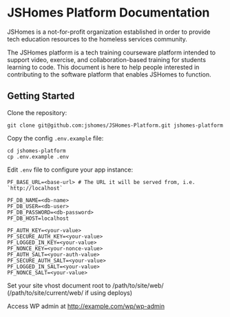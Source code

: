 # JSHomes Platform Documentation

JSHomes is a not-for-profit organization established in order to provide tech education resources to the homeless services community.

The JSHomes platform is a tech training courseware platform intended to support video, exercise, and collaboration-based training for students learning to code. This document is here to help people interested in contributing to the software platform that enables JSHomes to function.


## Getting Started

Clone the repository:

```
git clone git@github.com:jshomes/JSHomes-Platform.git jshomes-platform
```

Copy the config `.env.example` file:

```
cd jshomes-platform
cp .env.example .env
```


Edit `.env` file to configure your app instance:

```
PF_BASE_URL=<base-url> # The URL it will be served from, i.e. `http://localhost`

PF_DB_NAME=<db-name>
PF_DB_USER=<db-user>
PF_DB_PASSWORD=<db-password>
PF_DB_HOST=localhost

PF_AUTH_KEY=<your-value>
PF_SECURE_AUTH_KEY=<your-value>
PF_LOGGED_IN_KEY=<your-value>
PF_NONCE_KEY=<your-nonce-value>
PF_AUTH_SALT=<your-auth-value>
PF_SECURE_AUTH_SALT=<your-value>
PF_LOGGED_IN_SALT=<your-value>
PF_NONCE_SALT=<your-value>
```

Set your site vhost document root to /path/to/site/web/ (/path/to/site/current/web/ if using deploys)

Access WP admin at http://example.com/wp/wp-admin
